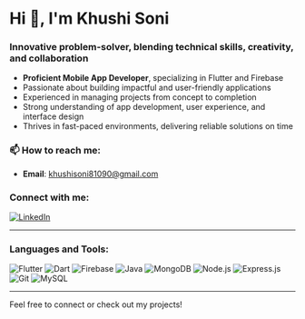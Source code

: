 # Hi 👋, I'm Khushi Soni

### Innovative problem-solver, blending technical skills, creativity, and collaboration

- **Proficient Mobile App Developer**, specializing in Flutter and Firebase
- Passionate about building impactful and user-friendly applications
- Experienced in managing projects from concept to completion
- Strong understanding of app development, user experience, and interface design
- Thrives in fast-paced environments, delivering reliable solutions on time

### 📫 How to reach me:
- **Email**: [khushisoni81090@gmail.com](mailto:khushisoni81090@gmail.com)

### Connect with me:
[![LinkedIn](https://img.shields.io/badge/-KhushiSoni-blue?style=for-the-badge&logo=linkedin)](https://linkedin.com/in/KhushiSoni81090)

---

### Languages and Tools:

![Flutter](https://img.shields.io/badge/-Flutter-02569B?style=for-the-badge&logo=flutter)
![Dart](https://img.shields.io/badge/-Dart-0175C2?style=for-the-badge&logo=dart)
![Firebase](https://img.shields.io/badge/-Firebase-FFCA28?style=for-the-badge&logo=firebase)
![Java](https://img.shields.io/badge/-Java-007396?style=for-the-badge&logo=java)
![MongoDB](https://img.shields.io/badge/-MongoDB-47A248?style=for-the-badge&logo=mongodb)
![Node.js](https://img.shields.io/badge/-Node.js-339933?style=for-the-badge&logo=node.js)
![Express.js](https://img.shields.io/badge/-Express.js-000000?style=for-the-badge&logo=express)
![Git](https://img.shields.io/badge/-Git-F05032?style=for-the-badge&logo=git)
![MySQL](https://img.shields.io/badge/-MySQL-4479A1?style=for-the-badge&logo=mysql)

---

Feel free to connect or check out my projects!
